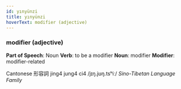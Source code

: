 ```yaml
---
id: yınyünzi
title: yınyünzi
hoverText: modifier (adjective)
---
```


### modifier (adjective)

**Part of Speech**: Noun
**Verb**: to be a modifier
**Noun**: modifier
**Modifier**: modifier-related

Cantonese 形容詞 jing4 jung4 ci4 /jɪŋ.jʊŋ.tsʰiː/
*Sino-Tibetan Language Family*